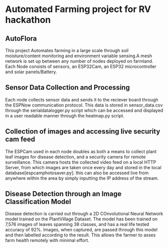 # Automated Farming project for RV hackathon
## AutoFlora 
This project Automates farming in a large scale through soil moisture/content monitoring and environment variable sensing.A mesh network is set up between any number of nodes deployed on farmland. Each Node consists of sensors, an ESP32Cam, an ESP32 microcontroller and solar panels/Battery.

## Sensor Data Collection and Processing
Each node collects sensor data and sends it to the reciever board through the ESPNow communication protocol. This data is stored in sensor_data.csv through the 
serialdatalogger.py script which can be accessed and displayed in a user readable manner through the heatmap.py script. 

## Collection of images and accessing live security cam feed
The ESPCam used in each node doubles as both a means to collect plant leaf images for disease detection, and a security camera for remote surveillance. 
This camera hosts the collected video feed on a local HTTP Server, from which images are taken once every day and stored in the local database[espcamphotosaver.py]. this can also be accessed live from anywhere within the area by simply inputting the IP address of the stream.

## Disease Detection through an Image Classification Model
Disease detection is carried out through a 2D COnvolutional Neural Network model trained on the PlantVillage Dataset. The model has been trained on 7,576 images of leaves spanning 38 classes, and has a real life tested accuracy of 92%. Images, when captured, are passed through this model and then labelled according to the result. This allows the farmer to asses farm health remotely with minimal effort.


